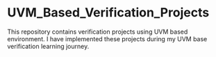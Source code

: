 # UVM_Based_Verification_Projects
This repository contains verification projects using UVM based environment. I have implemented these projects during my UVM base verification learning journey.
